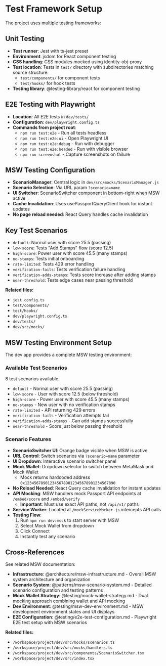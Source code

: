# Test Framework Setup

The project uses multiple testing frameworks:

## Unit Testing

- **Test runner**: Jest with ts-jest preset
- **Environment**: jsdom for React component testing
- **CSS handling**: CSS modules mocked using identity-obj-proxy
- **Test location**: Tests in `test/` directory with subdirectories matching source structure:
  - `test/components/` for component tests
  - `test/hooks/` for hook tests
- **Testing library**: @testing-library/react for component testing

## E2E Testing with Playwright

- **Location**: All E2E tests in `dev/tests/`
- **Configuration**: `dev/playwright.config.ts`
- **Commands from project root**:
  - `npm run test:e2e` - Run all tests headless
  - `npm run test:e2e:ui` - Open Playwright UI
  - `npm run test:e2e:debug` - Run with debugger
  - `npm run test:e2e:headed` - Run with visible browser
  - `npm run screenshot` - Capture screenshots on failure

## MSW Testing Configuration

- **ScenarioManager**: Central logic in `dev/src/mocks/ScenarioManager.js`
- **Scenario Selection**: Via URL param `?scenario=name`
- **UI Switcher**: ScenarioSwitcher component in bottom-right when MSW active
- **Cache Invalidation**: Uses usePassportQueryClient hook for instant updates
- **No page reload needed**: React Query handles cache invalidation

## Key Test Scenarios

- `default`: Normal user with score 25.5 (passing)
- `low-score`: Tests "Add Stamps" flow (score 12.5)
- `high-score`: Power user with score 45.5 (many stamps)
- `no-stamps`: Tests initial onboarding
- `rate-limited`: Tests 429 error handling
- `verification-fails`: Tests verification failure handling
- `verification-adds-stamps`: Tests score increase after adding stamps
- `near-threshold`: Tests edge cases near passing threshold

**Related files:**

- `jest.config.ts`
- `test/components/`
- `test/hooks/`
- `dev/playwright.config.ts`
- `dev/tests/`
- `dev/src/mocks/`

## MSW Testing Environment Setup

The dev app provides a complete MSW testing environment:

### Available Test Scenarios

8 test scenarios available:

- `default` - Normal user with score 25.5 (passing)
- `low-score` - User with score 12.5 (below threshold)
- `high-score` - Power user with score 45.5 (many stamps)
- `no-stamps` - New user with no verification stamps
- `rate-limited` - API returning 429 errors
- `verification-fails` - Verification attempts fail
- `verification-adds-stamps` - Can add stamps successfully
- `near-threshold` - Score just below passing threshold

### Scenario Features

- **ScenarioSwitcher UI**: Orange badge visible when MSW is active
- **URL Control**: Switch scenarios via `?scenario=name` parameter
- **UI Dropdown**: Interactive scenario switcher panel
- **Mock Wallet**: Dropdown selector to switch between MetaMask and Mock Wallet
  - Mock returns hardcoded address `0x1234567890123456789012345678901234567890`
- **No Reload Needed**: React Query cache invalidation for instant updates
- **API Mocking**: MSW handlers mock Passport API endpoints at `/embed/score` and `/embed/verify`
  - **Important**: Must use exact API paths, not `/api/v1/` paths
- **Service Worker**: Located at `/mockServiceWorker.js` intercepts API calls
- **Testing Flow**:
  1. Run `npm run dev:mock` to start server with MSW
  2. Select Mock Wallet from dropdown
  3. Click Connect
  4. Instantly test any scenario

## Cross-References

See related MSW documentation:

- **Infrastructure**: @architecture/msw-infrastructure.md - Overall MSW system architecture and organization
- **Scenario System**: @patterns/msw-scenario-system.md - Detailed scenario configuration and testing patterns
- **Mock Wallet Strategy**: @testing/mock-wallet-strategy.md - Dual mocking approach combining wallet and API mocking
- **Dev Environment**: @testing/msw-dev-environment.md - MSW development environment states and UI displays
- **E2E Configuration**: @testing/e2e-test-configuration.md - Playwright E2E test setup with MSW scenarios

**Related files:**

- `/workspace/project/dev/src/mocks/scenarios.ts`
- `/workspace/project/dev/src/mocks/handlers.ts`
- `/workspace/project/dev/src/components/ScenarioSwitcher.tsx`
- `/workspace/project/dev/src/index.tsx`
